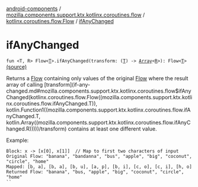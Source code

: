 [android-components](../../index.md) / [mozilla.components.support.ktx.kotlinx.coroutines.flow](../index.md) / [kotlinx.coroutines.flow.Flow](index.md) / [ifAnyChanged](./if-any-changed.md)

# ifAnyChanged

`fun <T, R> Flow<`[`T`](if-any-changed.md#T)`>.ifAnyChanged(transform: (`[`T`](if-any-changed.md#T)`) -> `[`Array`](https://kotlinlang.org/api/latest/jvm/stdlib/kotlin/-array/index.html)`<`[`R`](if-any-changed.md#R)`>): Flow<`[`T`](if-any-changed.md#T)`>` [(source)](https://github.com/mozilla-mobile/android-components/blob/master/components/support/ktx/src/main/java/mozilla/components/support/ktx/kotlinx/coroutines/flow/Flow.kt#L119)

Returns a [Flow](#) containing only values of the original [Flow](#) where the result array
of calling [transform](if-any-changed.md#mozilla.components.support.ktx.kotlinx.coroutines.flow$ifAnyChanged(kotlinx.coroutines.flow.Flow((mozilla.components.support.ktx.kotlinx.coroutines.flow.ifAnyChanged.T)), kotlin.Function1((mozilla.components.support.ktx.kotlinx.coroutines.flow.ifAnyChanged.T, kotlin.Array((mozilla.components.support.ktx.kotlinx.coroutines.flow.ifAnyChanged.R)))))/transform) contains at least one different value.

Example:

```
Block: x -> [x[0], x[1]]  // Map to first two characters of input
Original Flow: "banana", "bandanna", "bus", "apple", "big", "coconut", "circle", "home"
Mapped: [b, a], [b, a], [b, u], [a, p], [b, i], [c, o], [c, i], [h, o]
Returned Flow: "banana", "bus, "apple", "big", "coconut", "circle", "home"
``
```

